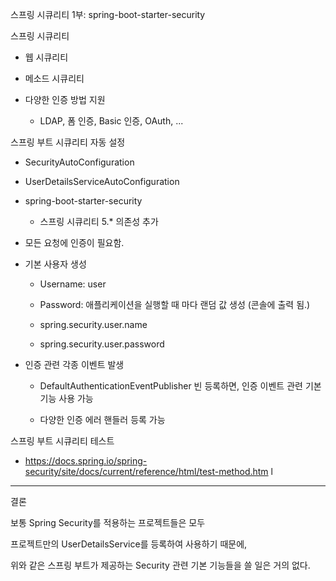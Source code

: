스프링 시큐리티 1부: spring-boot-starter-security

스프링 시큐리티

- 웹 시큐리티

- 메소드 시큐리티

- 다양한 인증 방법 지원

	- LDAP, 폼 인증, Basic 인증, OAuth, ...

스프링 부트 시큐리티 자동 설정

- SecurityAutoConfiguration

- UserDetailsServiceAutoConfiguration

- spring-boot-starter-security

	- 스프링 시큐리티 5.* 의존성 추가

- 모든 요청에 인증이 필요함.

- 기본 사용자 생성

	- Username: user

	- Password: 애플리케이션을 실행할 때 마다 랜덤 값 생성 (콘솔에 출력 됨.)

	- spring.security.user.name

	- spring.security.user.password

- 인증 관련 각종 이벤트 발생

	- DefaultAuthenticationEventPublisher 빈 등록하면, 인증 이벤트 관련 기본 기능 사용 가능

	- 다양한 인증 에러 핸들러 등록 가능

스프링 부트 시큐리티 테스트

- https://docs.spring.io/spring-security/site/docs/current/reference/html/test-method.htm
l

---

결론 

보통 Spring Security를 적용하는 프로젝트들은 모두 

프로젝트만의 UserDetailsService를 등록하여 사용하기 때문에, 

위와 같은 스프링 부트가 제공하는 Security 관련 기본 기능들을 쓸 일은 거의 없다.
